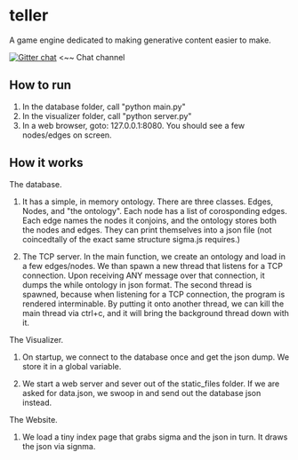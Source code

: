 teller
======

A game engine dedicated to making generative content easier to make.

[![Gitter chat](https://badges.gitter.im/tavoe/teller.png)](https://gitter.im/tavoe/teller) <~~ Chat channel

How to run
----------

1. In the database folder, call "python main.py"
2. In the visualizer folder, call "python server.py"
3. In a web browser, goto: 127.0.0.1:8080. You should see a few nodes/edges on screen.


How it works
------------

The database.

1. It has a simple, in memory ontology. There are three classes. Edges, Nodes, and "the ontology". Each node has a list of corosponding edges. Each edge names the nodes it conjoins, and the ontology stores both the nodes and edges. They can print themselves into a json file (not coincedtally of the exact same structure sigma.js requires.)

2. The TCP server. In the main function, we create an ontology and load in a few edges/nodes. We than spawn a new thread that listens for a TCP connection. Upon receiving ANY message over that connection, it dumps the while ontology in json format. The second thread is spawned, because when listening for a TCP connection, the program is rendered interminable. By putting it onto another thread, we can kill the main thread via ctrl+c, and it will bring the background thread down with it.


The Visualizer.

1. On startup, we connect to the database once and get the json dump. We store it in a global variable.

2. We start a web server and sever out of the static_files folder. If we are asked for data.json, we swoop in and send out the database json instead.


The Website.

1. We load a tiny index page that grabs sigma and the json in turn. It draws the json via signma. 
